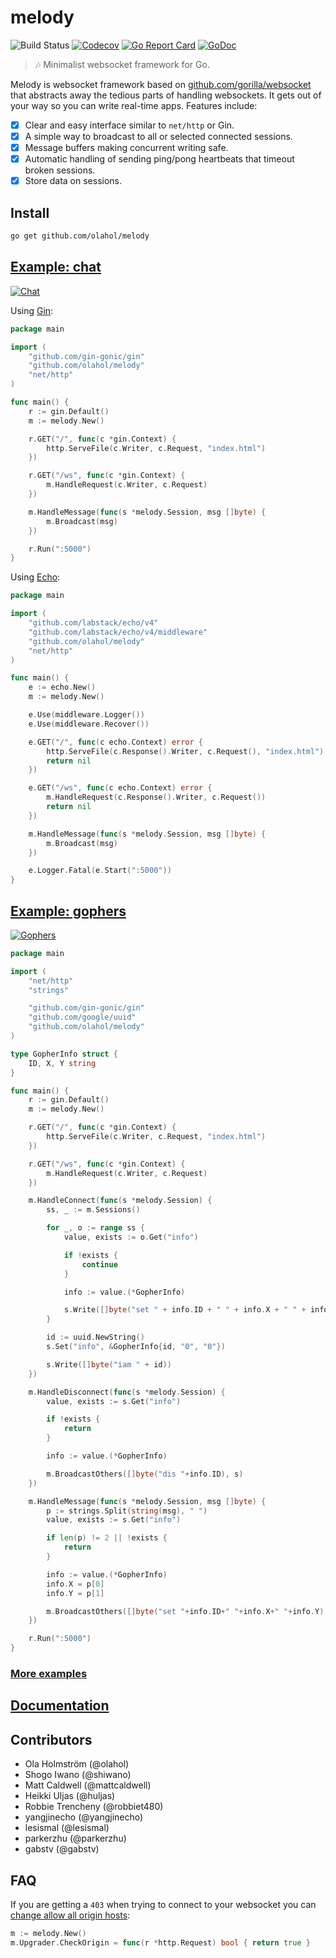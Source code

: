 # melody

![Build Status](https://github.com/olahol/melody/actions/workflows/test.yml/badge.svg)
[![Codecov](https://img.shields.io/codecov/c/github/olahol/melody)](https://app.codecov.io/github/olahol/melody)
[![Go Report Card](https://goreportcard.com/badge/github.com/olahol/melody)](https://goreportcard.com/report/github.com/olahol/melody)
[![GoDoc](https://godoc.org/github.com/olahol/melody?status.svg)](https://godoc.org/github.com/olahol/melody)

> :notes: Minimalist websocket framework for Go.

Melody is websocket framework based on [github.com/gorilla/websocket](https://github.com/gorilla/websocket)
that abstracts away the tedious parts of handling websockets. It gets out of
your way so you can write real-time apps. Features include:

* [x] Clear and easy interface similar to `net/http` or Gin.
* [x] A simple way to broadcast to all or selected connected sessions.
* [x] Message buffers making concurrent writing safe.
* [x] Automatic handling of sending ping/pong heartbeats that timeout broken sessions.
* [x] Store data on sessions.

## Install

```bash
go get github.com/olahol/melody
```

## [Example: chat](https://github.com/olahol/melody/tree/master/examples/chat)

[![Chat](https://cdn.rawgit.com/olahol/melody/master/examples/chat/demo.gif "Demo")](https://github.com/olahol/melody/tree/master/examples/chat)

Using [Gin](https://github.com/gin-gonic/gin):
```go
package main

import (
	"github.com/gin-gonic/gin"
	"github.com/olahol/melody"
	"net/http"
)

func main() {
	r := gin.Default()
	m := melody.New()

	r.GET("/", func(c *gin.Context) {
		http.ServeFile(c.Writer, c.Request, "index.html")
	})

	r.GET("/ws", func(c *gin.Context) {
		m.HandleRequest(c.Writer, c.Request)
	})

	m.HandleMessage(func(s *melody.Session, msg []byte) {
		m.Broadcast(msg)
	})

	r.Run(":5000")
}
```

Using [Echo](https://github.com/labstack/echo):
```go
package main

import (
	"github.com/labstack/echo/v4"
	"github.com/labstack/echo/v4/middleware"
	"github.com/olahol/melody"
	"net/http"
)

func main() {
	e := echo.New()
	m := melody.New()

	e.Use(middleware.Logger())
	e.Use(middleware.Recover())

	e.GET("/", func(c echo.Context) error {
		http.ServeFile(c.Response().Writer, c.Request(), "index.html")
		return nil
	})

	e.GET("/ws", func(c echo.Context) error {
		m.HandleRequest(c.Response().Writer, c.Request())
		return nil
	})

	m.HandleMessage(func(s *melody.Session, msg []byte) {
		m.Broadcast(msg)
	})

	e.Logger.Fatal(e.Start(":5000"))
}
```

## [Example: gophers](https://github.com/olahol/melody/tree/master/examples/gophers)

[![Gophers](https://cdn.rawgit.com/olahol/melody/master/examples/gophers/demo.gif "Demo")](https://github.com/olahol/melody/tree/master/examples/gophers)

```go
package main

import (
	"net/http"
	"strings"

	"github.com/gin-gonic/gin"
	"github.com/google/uuid"
	"github.com/olahol/melody"
)

type GopherInfo struct {
	ID, X, Y string
}

func main() {
	r := gin.Default()
	m := melody.New()

	r.GET("/", func(c *gin.Context) {
		http.ServeFile(c.Writer, c.Request, "index.html")
	})

	r.GET("/ws", func(c *gin.Context) {
		m.HandleRequest(c.Writer, c.Request)
	})

	m.HandleConnect(func(s *melody.Session) {
		ss, _ := m.Sessions()

		for _, o := range ss {
			value, exists := o.Get("info")

			if !exists {
				continue
			}

			info := value.(*GopherInfo)

			s.Write([]byte("set " + info.ID + " " + info.X + " " + info.Y))
		}

		id := uuid.NewString()
		s.Set("info", &GopherInfo{id, "0", "0"})

		s.Write([]byte("iam " + id))
	})

	m.HandleDisconnect(func(s *melody.Session) {
		value, exists := s.Get("info")

		if !exists {
			return
		}

		info := value.(*GopherInfo)

		m.BroadcastOthers([]byte("dis "+info.ID), s)
	})

	m.HandleMessage(func(s *melody.Session, msg []byte) {
		p := strings.Split(string(msg), " ")
		value, exists := s.Get("info")

		if len(p) != 2 || !exists {
			return
		}

		info := value.(*GopherInfo)
		info.X = p[0]
		info.Y = p[1]

		m.BroadcastOthers([]byte("set "+info.ID+" "+info.X+" "+info.Y), s)
	})

	r.Run(":5000")
}
```

### [More examples](https://github.com/olahol/melody/tree/master/examples)

## [Documentation](https://godoc.org/github.com/olahol/melody)

## Contributors

* Ola Holmström (@olahol)
* Shogo Iwano (@shiwano)
* Matt Caldwell (@mattcaldwell)
* Heikki Uljas (@huljas)
* Robbie Trencheny (@robbiet480)
* yangjinecho (@yangjinecho)
* lesismal (@lesismal)
* parkerzhu (@parkerzhu)
* gabstv (@gabstv)

## FAQ

If you are getting a `403` when trying  to connect to your websocket you can [change allow all origin hosts](http://godoc.org/github.com/gorilla/websocket#hdr-Origin_Considerations):

```go
m := melody.New()
m.Upgrader.CheckOrigin = func(r *http.Request) bool { return true }
```
